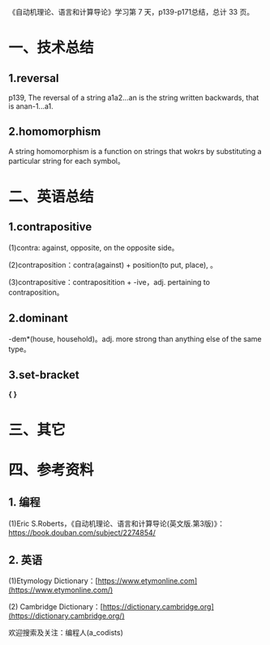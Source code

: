 《自动机理论、语言和计算导论》学习第 7 天，p139-p171总结，总计 33 页。

# 一、技术总结

## 1.reversal

p139, The reversal of a string a1a2...an is the string written backwards, that is anan-1...a1.

## 2.homomorphism

A string homomorphism is a function on strings that wokrs by substituting a particular string for each symbol。

# 二、英语总结

## 1.contrapositive

(1)contra: against, opposite, on the opposite side。

(2)contraposition：contra(against) + position(to put, place), 。

(3)contrapositive：contrapositition + -ive，adj. pertaining to contraposition。

## 2.dominant

-dem*(house, household)。adj. more strong than anything else of the same type。

## 3.set-bracket

**{ }**

# 三、其它

# 四、参考资料

## 1. 编程

(1)Eric S.Roberts，《自动机理论、语言和计算导论(英文版.第3版)》：https://book.douban.com/subject/2274854/

## 2. 英语

(1)Etymology Dictionary：[https://www.etymonline.com](https://www.etymonline.com/)

(2) Cambridge  Dictionary：[https://dictionary.cambridge.org](https://dictionary.cambridge.org/)


欢迎搜索及关注：编程人(a_codists)